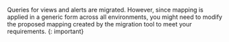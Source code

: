 Queries for views and alerts are migrated. However, since mapping is applied in a generic form across all environments, you might need to modify the proposed mapping created by the migration tool to meet your requirements.
{: important}
